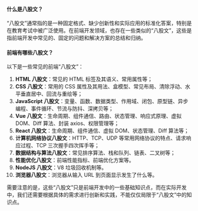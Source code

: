 <!--
 * @Author: Shu Binqi
 * @Date: 2023-03-03 14:35:09
 * @LastEditors: Shu Binqi
 * @LastEditTime: 2023-03-04 22:43:35
 * @Description: 八股文介绍（2题）
 * @Version: 1.0.0
 * @FilePath: \interviewQuestions\八股文\八股文.md
-->

#### 什么是八股文？

“八股文”通常指的是一种固定格式、缺少创新性和实际应用的标准化答案，特别是在教育考试中被广泛使用。在前端开发领域，也存在一些类似的“八股文”，这些是指前端开发中常见的、固定的问题和解决方案的总结和归纳。

#### 前端有哪些八股文？

以下是一些常见的前端“八股文”：

1. **HTML 八股文**：常见的 HTML 标签及其语义、常用属性等；
1. **CSS 八股文**：常用的 CSS 属性及其用法、盒模型、常见布局、清除浮动、水平垂直居中、回流与重绘等；
1. **JavaScript 八股文**：变量、函数、数据类型、作用域、闭包、原型链、异步编程、事件循环、节流与防抖、深拷贝等；
1. **Vue 八股文**：生命周期、组件通信、路由、状态管理、响应式原理、虚拟 DOM、Diff 算法、封装 axios、权限管理等；
1. **React 八股文**：生命周期、组件通信、虚拟 DOM、状态管理、Diff 算法等；
1. **计算机网络协议八股文**：HTTP、TCP、UDP 等常用网络协议的特点、请求响应过程、TCP 三次握手四次挥手等；
1. **数据结构与算法八股文**：常见排序算法、栈和队列、链表、二叉树等；
1. **性能优化八股文**：前端性能指标、前端优化方案等。
1. **NodeJS 八股文**：V8 垃圾回收机制等。
1. **浏览器八股文**：浏览器从输入 URL 到页面显示发生了什么等。

需要注意的是，这些“八股文”只是前端开发中的一些基础知识点，而在实际开发中，我们还需要根据具体的需求进行创新和实践，不能仅仅局限于“八股文”中的知识点。
